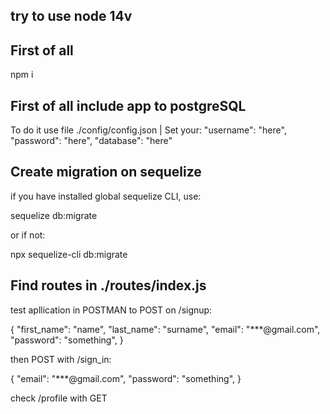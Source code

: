 ## try to use node 14v

## First of all 

npm i

## First of all include app to postgreSQL

To do it use file ./config/config.json | Set your:
    "username": "here",
    "password": "here",
    "database": "here"

## Create migration on sequelize

if you have installed global sequelize CLI, use:

sequelize db:migrate

or if not:

npx sequelize-cli db:migrate

## Find routes in ./routes/index.js

test apllication in POSTMAN to POST on /signup:

{
"first_name": "name",
"last_name": "surname",
"email": "***@gmail.com",
"password": "something",
}

then POST with /sign_in:

{
"email": "***@gmail.com",
"password": "something",
}

check /profile with GET